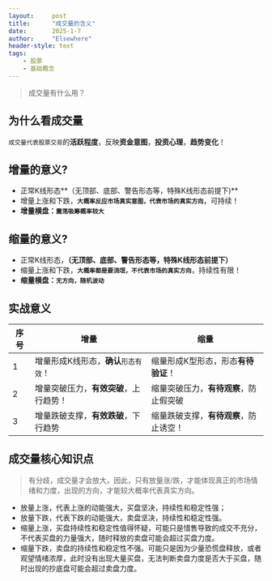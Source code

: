 ```yaml
---
layout: 	post
title: 		"成交量的含义"
date:       2025-1-7
author: 	"Elsewhere"
header-style: text
tags:
    - 股票
    - 基础概念
---
```


> 成交量有什么用？



## 为什么看成交量

 `成交量代表股票交易`的**活跃程度**，反映**资金意图**，**投资心理**，**趋势变化**！



## 增量的意义?

- 正常K线形态**（无顶部、底部、警告形态等，特殊K线形态前提下)**
- 增量上涨和下跌，**`大概率反应市场真实意图，代表市场的真实方向`**，可持续！     
- **增量横盘：`震荡吸筹概率较大`**    



## 缩量的意义?

- 正常K线形态，**（无顶部、底部、警告形态等，特殊K线形态前提下）**   
- 缩量上涨和下跌，**`大概率都是要流氓，不代表市场的真实方向`**，持续性有限！    
- **缩量横盘：`无方向，随机波动`**



## 实战意义

| 序号 | 增量                                | 缩量                               |
| ---- | ----------------------------------- | ---------------------------------- |
| 1    | 增量形成K线形态，**确认**`形态有效`！ | 缩量形成K型形态，形态**有待验证**！ |
| 2    | 增量突破压力，**有效突破**，上行趋势！ | 缩量突破压力，**有待观察**，防止假突破 |
| 3    | 增量跌破支撑，**有效跌破**，下行趋势 | 缩量跌破支撑，**有待观察**，防止诱空！ |



## 成交量核心知识点

> 有分歧，成交量才会放大，因此，只有放量涨/跌，才能体现真正的市场情绪和力度，出现的方向，才能较大概率代表真实方向。

- 放量上涨，代表上涨的动能强大，买盘坚决，持续性和稳定性强；
- 放量下跌，代表下跌的动能强大，卖盘坚决，持续性和稳定性强。
- 缩量上涨，买盘持续性和稳定性值得怀疑，可能只是惜售导致的成交不充分，不代表买盘的力量强大，随时释放的卖盘可能会超过买盘力度。
- 缩量下跌，卖盘的持续性和稳定性不强。可能只是因为少量恐慌盘释放，或者观望情绪浓厚，此时没有出现大量买盘，无法判断卖盘力度是否大于买盘，随时出现的抄底盘可能会超过卖盘力度。
